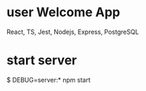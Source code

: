 # user Welcome App

React, TS, Jest, Nodejs, Express, PostgreSQL

# start server

$ DEBUG=server:\* npm start
